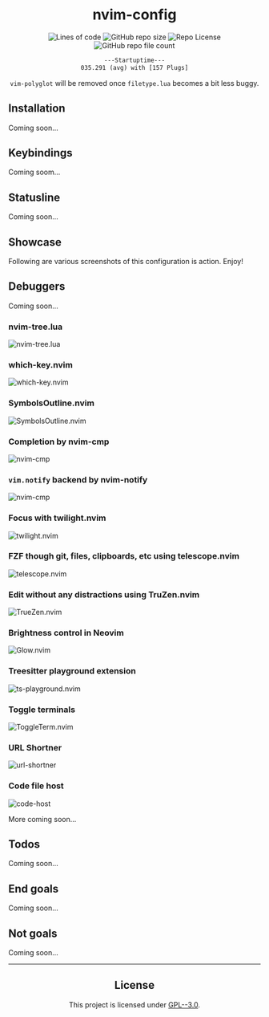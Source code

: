 <div align="center">

# nvim-config

![Lines of code](https://img.shields.io/tokei/lines/github/pagankeymaster/KrakenVim?color=%2381A1C1&label=LINES/Bloat&logo=BookStack&logoColor=%2381A1C1&style=for-the-badge)
![GitHub repo size](https://img.shields.io/github/repo-size/pagankeymaster/KrakenVim?color=red&label=SIZE&logo=serverless&logoColor=red&style=for-the-badge)
![Repo License](https://img.shields.io/badge/LICENSE-GPL--3.0-%2388c0d0?style=for-the-badge&logo=GNU)
![GitHub repo file count](https://img.shields.io/github/directory-file-count/pagankeymaster/KrakenVim?color=%23ad85a6&logo=files&logoColor=%23ad85a6&style=for-the-badge)

```txt
---Startuptime---
035.291 (avg) with [157 Plugs]
```

`vim-polyglot` will be removed once
`filetype.lua` becomes a bit less buggy.
</div>

## Installation 
Coming soon...

## Keybindings
Coming soom...

## Statusline
Coming soon...

## Showcase
Following are various screenshots of this configuration is action. Enjoy!

## Debuggers
Coming soon...

### nvim-tree.lua
![nvim-tree.lua](./assets/nvim-tree.png) 

### which-key.nvim
![which-key.nvim](./assets/which-key.png) 

### SymbolsOutline.nvim
![SymbolsOutline.nvim](./assets/outline.png)

### Completion by nvim-cmp
![nvim-cmp](./assets/cmp.png)

### `vim.notify` backend by nvim-notify
![nvim-cmp](./assets/notify.png)

### Focus with twilight.nvim
![twilight.nvim](./assets/twilight.gif)

### FZF though git, files, clipboards, etc using telescope.nvim
![telescope.nvim](./assets/telescope.gif)

### Edit without any distractions using TruZen.nvim
![TrueZen.nvim](./assets/truezen.png)

### Brightness control in Neovim
![Glow.nvim](./assets/glow.gif)

### Treesitter playground extension
![ts-playground.nvim](./assets/playground.gif)

### Toggle terminals
![ToggleTerm.nvim](./assets/toggleterm.gif) 

### URL Shortner
![url-shortner](./assets/url-shortener.gif) 

### Code file host
![code-host](./assets/paperplanes.gif) 

More coming soon...

## Todos
Coming soon...

## End goals
Coming soon...

## Not goals
Coming soon...

---

<div align="center">

## License
This project is licensed under [GPL--3.0](./LICENSE.txt).

</div>

<!--
  vim:ft=markdown
-->
